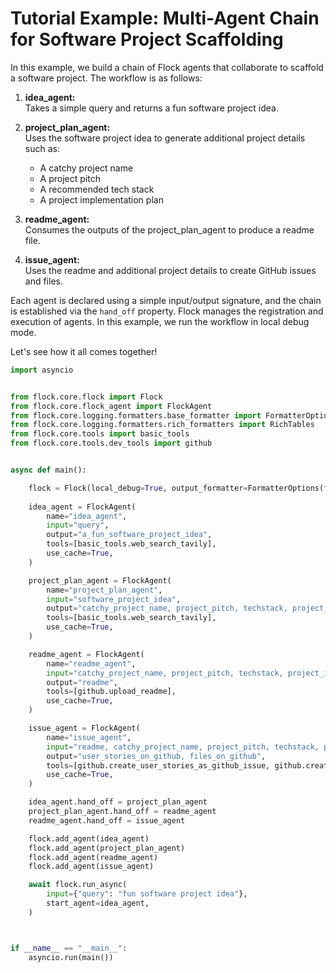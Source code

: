 # Tutorial Example: Multi-Agent Chain for Software Project Scaffolding

In this example, we build a chain of Flock agents that collaborate to scaffold a software project.
The workflow is as follows:

  1. **idea_agent:**  
     Takes a simple query and returns a fun software project idea.

  2. **project_plan_agent:**  
     Uses the software project idea to generate additional project details such as:
       - A catchy project name
       - A project pitch
       - A recommended tech stack
       - A project implementation plan

  3. **readme_agent:**  
     Consumes the outputs of the project_plan_agent to produce a readme file.

  4. **issue_agent:**  
     Uses the readme and additional project details to create GitHub issues and files.

Each agent is declared using a simple input/output signature, and the chain is established via the `hand_off` property.
Flock manages the registration and execution of agents. In this example, we run the workflow in local debug mode.

Let's see how it all comes together!

```python
import asyncio


from flock.core.flock import Flock
from flock.core.flock_agent import FlockAgent
from flock.core.logging.formatters.base_formatter import FormatterOptions
from flock.core.logging.formatters.rich_formatters import RichTables
from flock.core.tools import basic_tools
from flock.core.tools.dev_tools import github


async def main():

    flock = Flock(local_debug=True, output_formatter=FormatterOptions(formatter=RichTables, wait_for_input=True, settings={}),enable_logging=True)
    
    idea_agent = FlockAgent(
        name="idea_agent",
        input="query",
        output="a_fun_software_project_idea",
        tools=[basic_tools.web_search_tavily],
        use_cache=True,
    )

    project_plan_agent = FlockAgent(
        name="project_plan_agent",
        input="software_project_idea",
        output="catchy_project_name, project_pitch, techstack, project_implementation_plan",
        tools=[basic_tools.web_search_tavily],
        use_cache=True,
    )

    readme_agent = FlockAgent(
        name="readme_agent",
        input="catchy_project_name, project_pitch, techstack, project_implementation_plan",
        output="readme",
        tools=[github.upload_readme],
        use_cache=True,
    )   

    issue_agent = FlockAgent(
        name="issue_agent",
        input="readme, catchy_project_name, project_pitch, techstack, project_implementation_plan",
        output="user_stories_on_github, files_on_github",
        tools=[github.create_user_stories_as_github_issue, github.create_files],
        use_cache=True,
    )   

    idea_agent.hand_off = project_plan_agent
    project_plan_agent.hand_off = readme_agent
    readme_agent.hand_off = issue_agent

    flock.add_agent(idea_agent)
    flock.add_agent(project_plan_agent)
    flock.add_agent(readme_agent)
    flock.add_agent(issue_agent)

    await flock.run_async(
        input={"query": "fun software project idea"},
        start_agent=idea_agent,
    )



if __name__ == "__main__":
    asyncio.run(main())
```
